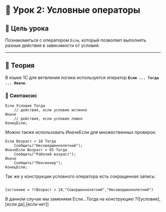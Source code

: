 # 🔀 Урок 2: Условные операторы

## 📌 Цель урока

Познакомиться с оператором `Если`, который позволяет выполнять разные действия в зависимости от условий.

---

## 🧾 Теория

В языке 1С для ветвления логики используется оператор **`Если ... Тогда ... Иначе`**.

### 🧩 Синтаксис

```1C
Если Условие Тогда
    // действия, если условие истинно
Иначе
    // действия, если условие ложно
КонецЕсли;
```

Можно также использовать ИначеЕсли для множественных проверок:

```1С
Если Возраст < 18 Тогда
    Сообщить("Несовершеннолетний");
ИначеЕсли Возраст < 65 Тогда
    Сообщить("Рабочий возраст");
Иначе
    Сообщить("Пенсионер");
КонецЕсли;
```

Так же у конструкции условного оператора есть сокращенная запись:

```1С

Состояние = ?(Возраст > 18,"Совершеннолетний","Несовершеннолетний")

```

В данном случае мы заменяем Если...Тогда на конструкцию ?([условие],[если да],[если нет])
